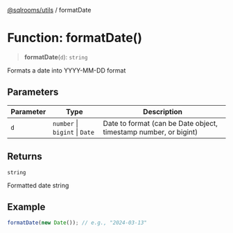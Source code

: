 [@sqlrooms/utils](../index.md) / formatDate

# Function: formatDate()

> **formatDate**(`d`): `string`

Formats a date into YYYY-MM-DD format

## Parameters

| Parameter | Type | Description |
| ------ | ------ | ------ |
| `d` | `number` \| `bigint` \| `Date` | Date to format (can be Date object, timestamp number, or bigint) |

## Returns

`string`

Formatted date string

## Example

```ts
formatDate(new Date()); // e.g., "2024-03-13"
```
